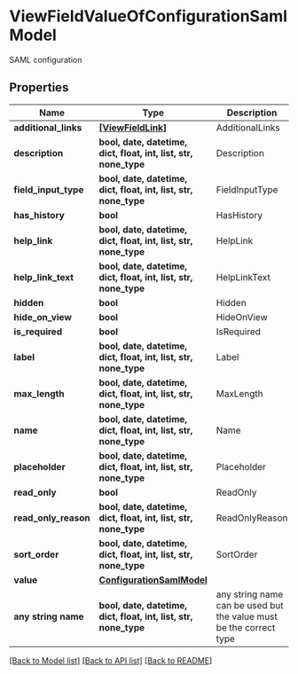 # ViewFieldValueOfConfigurationSamlModel

SAML configuration

## Properties
Name | Type | Description | Notes
------------ | ------------- | ------------- | -------------
**additional_links** | [**[ViewFieldLink]**](ViewFieldLink.md) | AdditionalLinks | [optional] 
**description** | **bool, date, datetime, dict, float, int, list, str, none_type** | Description | [optional] 
**field_input_type** | **bool, date, datetime, dict, float, int, list, str, none_type** | FieldInputType | [optional] 
**has_history** | **bool** | HasHistory | [optional] 
**help_link** | **bool, date, datetime, dict, float, int, list, str, none_type** | HelpLink | [optional] 
**help_link_text** | **bool, date, datetime, dict, float, int, list, str, none_type** | HelpLinkText | [optional] 
**hidden** | **bool** | Hidden | [optional] 
**hide_on_view** | **bool** | HideOnView | [optional] 
**is_required** | **bool** | IsRequired | [optional] 
**label** | **bool, date, datetime, dict, float, int, list, str, none_type** | Label | [optional] 
**max_length** | **bool, date, datetime, dict, float, int, list, str, none_type** | MaxLength | [optional] 
**name** | **bool, date, datetime, dict, float, int, list, str, none_type** | Name | [optional] 
**placeholder** | **bool, date, datetime, dict, float, int, list, str, none_type** | Placeholder | [optional] 
**read_only** | **bool** | ReadOnly | [optional] 
**read_only_reason** | **bool, date, datetime, dict, float, int, list, str, none_type** | ReadOnlyReason | [optional] 
**sort_order** | **bool, date, datetime, dict, float, int, list, str, none_type** | SortOrder | [optional] 
**value** | [**ConfigurationSamlModel**](ConfigurationSamlModel.md) |  | [optional] 
**any string name** | **bool, date, datetime, dict, float, int, list, str, none_type** | any string name can be used but the value must be the correct type | [optional]

[[Back to Model list]](../README.md#documentation-for-models) [[Back to API list]](../README.md#documentation-for-api-endpoints) [[Back to README]](../README.md)


